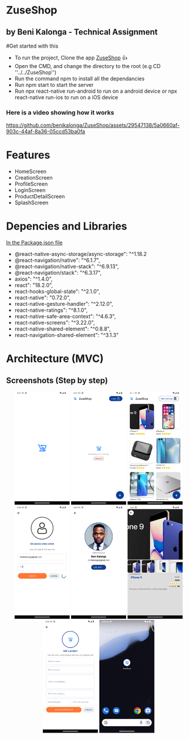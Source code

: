 # ZuseShop

## by Beni Kalonga - Technical Assignment

#Get started with this

- To run the project, Clone the app [ZuseShop](https://github.com/benikalonga/ZuseShop.git) 👍
- Open the CMD, and change the directory to the root (e.g CD ''../../ZuseShop'')
- Run the command npm to install all the dependancies
- Run npm start to start the server
- Run npx react-native run-android to run on a android device or npx react-native run-ios to run on a iOS device

### Here is a video showing how it works

https://github.com/benikalonga/ZuseShop/assets/29547138/5a0660af-903c-44af-8a36-05ccd53ba0fa

 
# Features

- HomeScreen
- CreationScreen
- ProfileScreen
- LoginScreen
- ProductDetailScreen
- SplashScreen

# Depencies and Libraries

[In the Package.json file](package.json)

- @react-native-async-storage/async-storage": "^1.18.2
- @react-navigation/native": "^6.1.7",
- @react-navigation/native-stack": "^6.9.13",
- @react-navigation/stack": "^6.3.17",
- axios": "^1.4.0",
- react": "18.2.0",
- react-hooks-global-state": "^2.1.0",
- react-native": "0.72.0",
- react-native-gesture-handler": "^2.12.0",
- react-native-ratings": "^8.1.0",
- react-native-safe-area-context": "^4.6.3",
- react-native-screens": "^3.22.0",
- react-native-shared-element": "^0.8.8",
- react-navigation-shared-element": "^3.1.3"

# Architecture (MVC)

## Screenshots (Step by step)

 <p align="center">
  <img src="files/1_SplashScreen.png" width="150" title="Picture 1">
  <img src="files/2_ErrorHandling.png" width="150" alt="accessibility text">
  <img src="files/3_Home.png" width="150" alt="accessibility text">
  <img src="files/4_LoginScreen.png" width="150" alt="accessibility text">
  <img src="files/5_ProfileScreen.png" width="150" alt="accessibility text">
  <img src="files/6_ProductDetail.png" width="150" alt="accessibility text">
  <img src="files/7_CreationProductScreen.png" width="150" alt="accessibility text">
  <img src="files/ZuseShop.png" width="150" alt="accessibility text">
 </p>
